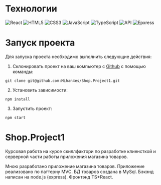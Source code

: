 # Технологии

![React](https://img.shields.io/badge/-React-61daf8?logo=react&logoColor=black)
![HTML5](https://img.shields.io/badge/-HTML5-e34f26?logo=html5&logoColor=white)
![CSS3](https://img.shields.io/badge/-CSS3-1572b6?logo=css3&logoColor=white)
![JavaScript](https://img.shields.io/badge/-JavaScript-f7df1e?logo=javaScript&logoColor=black)
![TypeScript](https://img.shields.io/badge/-TypeScript-f7df1e?logo=typeScript&logoColor=black)
![API](https://img.shields.io/badge/-api-yellow)
![Epxress](https://img.shields.io/badge/-express-yellow)


# Запуск проекта

Для запуска проекта необходимо выполнить следующие действия:
1. Склонировать проект на ваш компьютер с [Github](https://github.com/Mihan4es/Shop.Project1) с помощью команды:
```
git clone git@github.com:Mihan4es/Shop.Project1.git
```
2. Установить зависимости:
```
npm install
```
3. Запустить проект:
```
npm start
```
# Shop.Project1
Курсовая работа на курсе скиллфактори по разработке клиенсткой и серверной части работы приложения магазина товаров.

Мною разработано приложение магазина товаров. Приложение реализовано по паттерну MVC. БД товаров создана в MySql. Бэкэнд написан на node.js (express). Фронтэнд TS+React.

